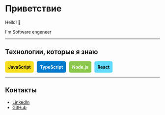# Приветствие

Hello! 👋

I'm Software engeneer

---

## Технологии, которые я знаю

<div style="display: flex; flex-wrap: wrap; gap: 10px;">

  <div style="background-color: #F7DF1E; color: #000; padding: 10px; border-radius: 5px;">
    <strong>JavaScript</strong>
  </div>

  <div style="background-color: #007ACC; color: #fff; padding: 10px; border-radius: 5px;">
    <strong>TypeScript</strong>
  </div>

  <div style="background-color: #8CC84B; color: #fff; padding: 10px; border-radius: 5px;">
    <strong>Node.js</strong>
  </div>

  <div style="background-color: #61DAFB; color: #000; padding: 10px; border-radius: 5px;">
    <strong>React</strong>
  </div>

</div>

---

## Контакты

- [LinkedIn](https://www.linkedin.com/in/ваш-профиль)
- [GitHub](https://github.com/ваш-профиль)
